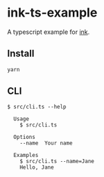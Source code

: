 # ink-ts-example

A typescript example for [ink](https://github.com/vadimdemedes/ink).

## Install

```bash
yarn
```

## CLI

```
$ src/cli.ts --help

  Usage
    $ src/cli.ts

  Options
    --name  Your name

  Examples
    $ src/cli.ts --name=Jane
    Hello, Jane
```
